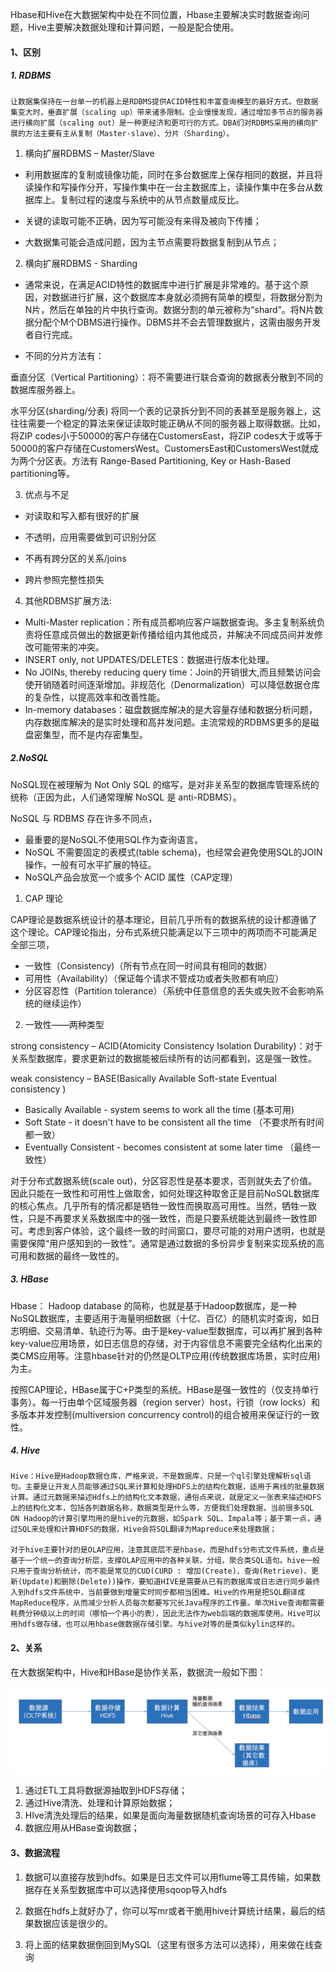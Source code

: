 Hbase和Hive在大数据架构中处在不同位置，Hbase主要解决实时数据查询问题，Hive主要解决数据处理和计算问题，一般是配合使用。

#### 1、区别

##### 1. RDBMS

	让数据集保持在一台单一的机器上是RDBMS提供ACID特性和丰富查询模型的最好方式。但数据集变大时，垂直扩展（scaling up）带来诸多限制。企业慢慢发现，通过增加多节点的服务器进行横向扩展（scaling out）是一种更经济和更可行的方式。DBA们对RDBMS采用的横向扩展的方法主要有主从复制（Master-slave）、分片（Sharding）。
	
1. 横向扩展RDBMS – Master/Slave
	
+ 利用数据库的复制或镜像功能，同时在多台数据库上保存相同的数据，并且将读操作和写操作分开，写操作集中在一台主数据库上，读操作集中在多台从数据库上。复制过程的速度与系统中的从节点数量成反比。
	
+ 关键的读取可能不正确，因为写可能没有来得及被向下传播；
	
+ 大数据集可能会造成问题，因为主节点需要将数据复制到从节点；

2.  横向扩展RDBMS - Sharding

+ 通常来说，在满足ACID特性的数据库中进行扩展是非常难的。基于这个原因，对数据进行扩展，这个数据库本身就必须拥有简单的模型，将数据分割为N片，然后在单独的片中执行查询。数据分割的单元被称为“shard”。将N片数据分配个M个DBMS进行操作。DBMS并不会去管理数据片，这需由服务开发者自行完成。

+ 不同的分片方法有：  
    
垂直分区（Vertical Partitioning）：将不需要进行联合查询的数据表分散到不同的数据库服务器上。  

水平分区(sharding/分表) 将同一个表的记录拆分到不同的表甚至是服务器上，这往往需要一个稳定的算法来保证读取时能正确从不同的服务器上取得数据。比如，将ZIP codes小于50000的客户存储在CustomersEast，将ZIP codes大于或等于50000的客户存储在CustomersWest。CustomersEast和CustomersWest就成为两个分区表。方法有 Range-Based Partitioning, Key or Hash-Based partitioning等。

3. 优点与不足      

+ 对读取和写入都有很好的扩展  
 
+ 不透明，应用需要做到可识别分区 

+ 不再有跨分区的关系/joins       

+ 跨片参照完整性损失

4. 其他RDBMS扩展方法:
 
+ Multi-Master replication：所有成员都响应客户端数据查询。多主复制系统负责将任意成员做出的数据更新传播给组内其他成员，并解决不同成员间并发修改可能带来的冲突。
+ INSERT only, not UPDATES/DELETES：数据进行版本化处理。
+ No JOINs, thereby reducing query time：Join的开销很大,而且频繁访问会使开销随着时间逐渐增加。非规范化（Denormalization）可以降低数据仓库的复杂性，以提高效率和改善性能。
+ In-memory databases：磁盘数据库解决的是大容量存储和数据分析问题，内存数据库解决的是实时处理和高并发问题。主流常规的RDBMS更多的是磁盘密集型，而不是内存密集型。

##### 2.NoSQL

NoSQL现在被理解为 Not Only SQL 的缩写，是对非关系型的数据库管理系统的统称（正因为此，人们通常理解 NoSQL 是 anti-RDBMS）。

NoSQL 与 RDBMS 存在许多不同点，

- 最重要的是NoSQL不使用SQL作为查询语言。
- NoSQL 不需要固定的表模式(table schema)，也经常会避免使用SQL的JOIN操作，一般有可水平扩展的特征。
- NoSQL产品会放宽一个或多个 ACID 属性（CAP定理）

1. CAP 理论

CAP理论是数据系统设计的基本理论，目前几乎所有的数据系统的设计都遵循了这个理论。CAP理论指出，分布式系统只能满足以下三项中的两项而不可能满足全部三项，
+ 一致性（Consistency)（所有节点在同一时间具有相同的数据）
+ 可用性（Availability）（保证每个请求不管成功或者失败都有响应）
+ 分区容忍性（Partition tolerance）（系统中任意信息的丢失或失败不会影响系统的继续运作）

2. 一致性——两种类型  

strong consistency – ACID(Atomicity Consistency Isolation Durability)：对于关系型数据库，要求更新过的数据能被后续所有的访问都看到，这是强一致性。  

weak consistency – BASE(Basically Available Soft-state Eventual consistency )

- Basically Available - system seems to work all the time  (基本可用)
- Soft State - it doesn't have to be consistent all the time （不要求所有时间都一致）
- Eventually Consistent - becomes consistent at some later time （最终一致性）


对于分布式数据系统(scale out)，分区容忍性是基本要求，否则就失去了价值。因此只能在一致性和可用性上做取舍，如何处理这种取舍正是目前NoSQL数据库的核心焦点。几乎所有的情况都是牺牲一致性而换取高可用性。当然，牺牲一致性，只是不再要求关系数据库中的强一致性，而是只要系统能达到最终一致性即可。考虑到客户体验，这个最终一致的时间窗口，要尽可能的对用户透明，也就是需要保障“用户感知到的一致性”。通常是通过数据的多份异步复制来实现系统的高可用和数据的最终一致性的。


##### 3. HBase

Hbase： Hadoop database 的简称，也就是基于Hadoop数据库，是一种NoSQL数据库，主要适用于海量明细数据（十亿、百亿）的随机实时查询，如日志明细、交易清单、轨迹行为等。由于是key-value型数据库，可以再扩展到各种key-value应用场景，如日志信息的存储，对于内容信息不需要完全结构化出来的类CMS应用等。注意hbase针对的仍然是OLTP应用(传统数据库场景，实时应用)为主。

按照CAP理论，HBase属于C+P类型的系统。HBase是强一致性的（仅支持单行事务）。每一行由单个区域服务器（region server）host，行锁（row locks）和多版本并发控制(multiversion concurrency control)的组合被用来保证行的一致性。


##### 4. Hive	
	
	Hive：Hive是Hadoop数据仓库，严格来说，不是数据库，只是一个ql引擎处理解析sql语句。主要是让开发人员能够通过SQL来计算和处理HDFS上的结构化数据，适用于离线的批量数据计算。通过元数据来描述Hdfs上的结构化文本数据，通俗点来说，就是定义一张表来描述HDFS上的结构化文本，包括各列数据名称，数据类型是什么等，方便我们处理数据，当前很多SQL ON Hadoop的计算引擎均用的是hive的元数据，如Spark SQL、Impala等；基于第一点，通过SQL来处理和计算HDFS的数据，Hive会将SQL翻译为Mapreduce来处理数据；
	
	对于hive主要针对的是OLAP应用，注意其底层不是hbase，而是hdfs分布式文件系统，重点是基于一个统一的查询分析层，支撑OLAP应用中的各种关联，分组，聚合类SQL语句。hive一般只用于查询分析统计，而不能是常见的CUD(CURD : 增加(Create)、查询(Retrieve)、更新(Update)和删除(Delete))操作，要知道HIVE是需要从已有的数据库或日志进行同步最终入到hdfs文件系统中，当前要做到增量实时同步都相当困难。Hive的作用是把SQL翻译成MapReduce程序，从而减少分析人员每次都要写冗长Java程序的工作量。单次Hive查询都需要耗费分钟级以上的时间（哪怕一个再小的表），因此无法作为web后端的数据库使用。Hive可以用hdfs做存储，也可以用hbase做数据存储引擎。与hive对等的是类似kylin这样的。
	
#### 2、关系

在大数据架构中，Hive和HBase是协作关系，数据流一般如下图：

![](6/1.jpg)

1. 通过ETL工具将数据源抽取到HDFS存储；
2. 通过Hive清洗、处理和计算原始数据；
3. HIve清洗处理后的结果，如果是面向海量数据随机查询场景的可存入Hbase
4. 数据应用从HBase查询数据；


#### 3、数据流程

1. 数据可以直接存放到hdfs。如果是日志文件可以用flume等工具传输，如果数据存在关系型数据库中可以选择使用sqoop导入hdfs

2. 数据在hdfs上就好办了，你可以写mr或者干脆用hive计算统计结果，最后的结果数据应该是很少的。
 
3. 将上面的结果数据倒回到MySQL（这里有很多方法可以选择），用来做在线查询



























